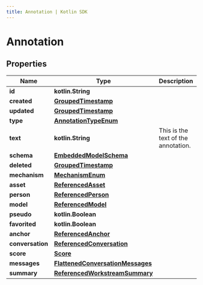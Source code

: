 ```yaml
---
title: Annotation | Kotlin SDK
---
```



# Annotation

## Properties
Name | Type | Description | Notes
------------ | ------------- | ------------- | -------------
**id** | **kotlin.String** |  | 
**created** | [**GroupedTimestamp**](GroupedTimestamp) |  | 
**updated** | [**GroupedTimestamp**](GroupedTimestamp) |  | 
**type** | [**AnnotationTypeEnum**](AnnotationTypeEnum) |  | 
**text** | **kotlin.String** | This is the text of the annotation. | 
**schema** | [**EmbeddedModelSchema**](EmbeddedModelSchema) |  |  [optional]
**deleted** | [**GroupedTimestamp**](GroupedTimestamp) |  |  [optional]
**mechanism** | [**MechanismEnum**](MechanismEnum) |  |  [optional]
**asset** | [**ReferencedAsset**](ReferencedAsset) |  |  [optional]
**person** | [**ReferencedPerson**](ReferencedPerson) |  |  [optional]
**model** | [**ReferencedModel**](ReferencedModel) |  |  [optional]
**pseudo** | **kotlin.Boolean** |  |  [optional]
**favorited** | **kotlin.Boolean** |  |  [optional]
**anchor** | [**ReferencedAnchor**](ReferencedAnchor) |  |  [optional]
**conversation** | [**ReferencedConversation**](ReferencedConversation) |  |  [optional]
**score** | [**Score**](Score) |  |  [optional]
**messages** | [**FlattenedConversationMessages**](FlattenedConversationMessages) |  |  [optional]
**summary** | [**ReferencedWorkstreamSummary**](ReferencedWorkstreamSummary) |  |  [optional]




